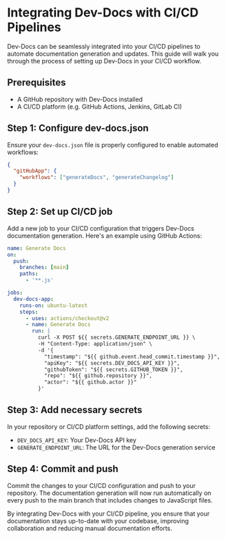 # Integrating Dev-Docs with CI/CD Pipelines

Dev-Docs can be seamlessly integrated into your CI/CD pipelines to automate documentation generation and updates. This guide will walk you through the process of setting up Dev-Docs in your CI/CD workflow.

## Prerequisites

- A GitHub repository with Dev-Docs installed
- A CI/CD platform (e.g. GitHub Actions, Jenkins, GitLab CI)

## Step 1: Configure dev-docs.json

Ensure your `dev-docs.json` file is properly configured to enable automated workflows:

```json
{
  "gitHubApp": {
    "workflows": ["generateDocs", "generateChangelog"]
  }
}
```

## Step 2: Set up CI/CD job

Add a new job to your CI/CD configuration that triggers Dev-Docs documentation generation. Here's an example using GitHub Actions:

```yaml
name: Generate Docs
on:
  push:
    branches: [main]
    paths:
      - '**.js'

jobs:
  dev-docs-app:
    runs-on: ubuntu-latest
    steps:
      - uses: actions/checkout@v2
      - name: Generate Docs
        run: |
          curl -X POST ${{ secrets.GENERATE_ENDPOINT_URL }} \
          -H "Content-Type: application/json" \
          -d '{
            "timestamp": "${{ github.event.head_commit.timestamp }}",
            "apiKey": "${{ secrets.DEV_DOCS_API_KEY }}",
            "githubToken": "${{ secrets.GITHUB_TOKEN }}",
            "repo": "${{ github.repository }}",
            "actor": "${{ github.actor }}"
          }'
```

## Step 3: Add necessary secrets

In your repository or CI/CD platform settings, add the following secrets:

- `DEV_DOCS_API_KEY`: Your Dev-Docs API key
- `GENERATE_ENDPOINT_URL`: The URL for the Dev-Docs generation service

## Step 4: Commit and push

Commit the changes to your CI/CD configuration and push to your repository. The documentation generation will now run automatically on every push to the main branch that includes changes to JavaScript files.

By integrating Dev-Docs with your CI/CD pipeline, you ensure that your documentation stays up-to-date with your codebase, improving collaboration and reducing manual documentation efforts.